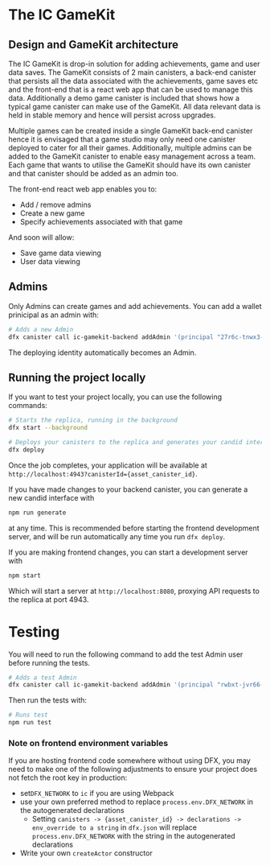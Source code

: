 # The IC GameKit

## Design and GameKit architecture

The IC GameKit is drop-in solution for adding achievements, game and user data saves. The GameKit consists of 2 main canisters, a back-end canister that persists all the data associated with the achievements, game saves etc and the front-end that is a react web app that can be used to manage this data. Additionally a demo game canister is included that shows how a typical game canister can make use of the GameKit. All data relevant data is held in stable memory and hence will persist across upgrades.

Multiple games can be created inside a single GameKit back-end canister hence it is envisaged that a game studio may only need one canister deployed to cater for all their games. Additionally, multiple admins can be added to the GameKit canister to enable easy management across a team. Each game that wants to utilise the GameKit should have its own canister and that canister should be added as an admin too.

The front-end react web app enables you to:
- Add / remove admins
- Create a new game
- Specify achievements associated with that game

And soon will allow:
- Save game data viewing
- User data viewing

## Admins
Only Admins can create games and add achievements. You can add a wallet prinicipal as an admin with:

```bash
# Adds a new Admin
dfx canister call ic-gamekit-backend addAdmin '(principal "27r6c-tnwx3-huyu5-panzd-njv6m-hvilt-ktcqz-d6zbv-kvozi-osfwu-hqe")'
```
The deploying identity automatically becomes an Admin.

## Running the project locally

If you want to test your project locally, you can use the following commands:

```bash
# Starts the replica, running in the background
dfx start --background

# Deploys your canisters to the replica and generates your candid interface
dfx deploy
```

Once the job completes, your application will be available at `http://localhost:4943?canisterId={asset_canister_id}`.

If you have made changes to your backend canister, you can generate a new candid interface with

```bash
npm run generate
```

at any time. This is recommended before starting the frontend development server, and will be run automatically any time you run `dfx deploy`.

If you are making frontend changes, you can start a development server with

```bash
npm start
```

Which will start a server at `http://localhost:8080`, proxying API requests to the replica at port 4943.


# Testing
You will need to run the following command to add the test Admin user before running the tests.

```bash
# Adds a test Admin
dfx canister call ic-gamekit-backend addAdmin '(principal "rwbxt-jvr66-qvpbz-2kbh3-u226q-w6djk-b45cp-66ewo-tpvng-thbkh-wae")'
```
Then run the tests with:
```bash
# Runs test
npm run test
```



### Note on frontend environment variables

If you are hosting frontend code somewhere without using DFX, you may need to make one of the following adjustments to ensure your project does not fetch the root key in production:

- set`DFX_NETWORK` to `ic` if you are using Webpack
- use your own preferred method to replace `process.env.DFX_NETWORK` in the autogenerated declarations
  - Setting `canisters -> {asset_canister_id} -> declarations -> env_override to a string` in `dfx.json` will replace `process.env.DFX_NETWORK` with the string in the autogenerated declarations
- Write your own `createActor` constructor
